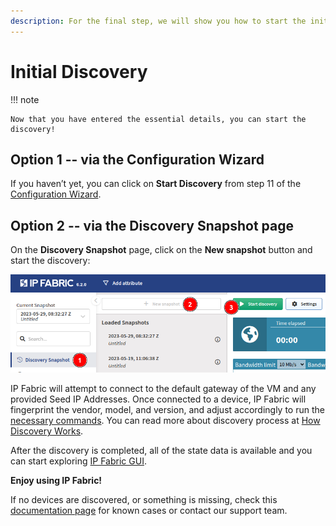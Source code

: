 ```yaml
---
description: For the final step, we will show you how to start the initial discovery through a couple of steps.
---
```


# Initial Discovery

!!! note

    Now that you have entered the essential details, you can start the discovery!

## Option 1 -- via the Configuration Wizard

If you haven’t yet, you can click on **Start Discovery** from step 11 of
the [Configuration Wizard](04-configuration_wizard.md).

## Option 2 -- via the Discovery Snapshot page

On the **Discovery Snapshot** page, click on the **New snapshot** button and
start the discovery:

![Start discovery](start_discovery.png)

IP Fabric will attempt to connect to the default gateway of the VM and any
provided Seed IP Addresses. Once connected to a device, IP Fabric will
fingerprint the vendor, model, and version, and adjust accordingly to run
the [necessary commands](https://matrix.ipfabric.io). You can read more about
discovery process
at [How Discovery Works](../Overview/How_Discovery_Works/CLI_discovery.md).

After the discovery is completed, all of the state data is available and you can
start exploring [IP Fabric GUI](../../IP_Fabric_GUI/discovery_snapshot.md).

**Enjoy using IP Fabric!**

If no devices are discovered, or something is missing, check
this [documentation page](../Overview/How_Discovery_Works/common_problems/no-devices-discovered.md)
for known cases or contact our support team.
